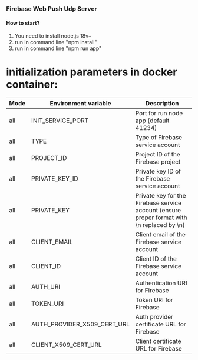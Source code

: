 ### Firebase Web Push Udp Server

#### How to start?

1. You need to install node.js 18v+
2. run in command line "npm install"
3. run in command line "npm run app"

# initialization parameters in docker container:

| Mode | Environment variable        | Description                                                                                 |
| ---- | --------------------------- | ------------------------------------------------------------------------------------------- |
| all  | INIT_SERVICE_PORT           | Port for run node app (default 41234)                                                       |
| all  | TYPE                        | Type of Firebase service account                                                            |
| all  | PROJECT_ID                  | Project ID of the Firebase project                                                          |
| all  | PRIVATE_KEY_ID              | Private key ID of the Firebase service account                                              |
| all  | PRIVATE_KEY                 | Private key for the Firebase service account (ensure proper format with \\n replaced by \n) |
| all  | CLIENT_EMAIL                | Client email of the Firebase service account                                                |
| all  | CLIENT_ID                   | Client ID of the Firebase service account                                                   |
| all  | AUTH_URI                    | Authentication URI for Firebase                                                             |
| all  | TOKEN_URI                   | Token URI for Firebase                                                                      |
| all  | AUTH_PROVIDER_X509_CERT_URL | Auth provider certificate URL for Firebase                                                  |
| all  | CLIENT_X509_CERT_URL        | Client certificate URL for Firebase                                                         |
